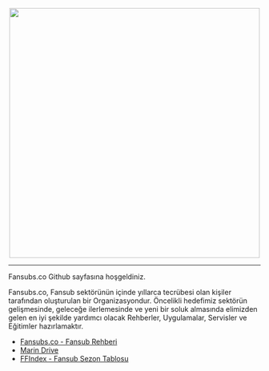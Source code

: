 <p align="center">
   <a href="https://fansubs.co/"><img src="https://fansubs.co/img/logo-fansubs.co.png" width="500px"></a>
</p>

---

Fansubs.co Github sayfasına hoşgeldiniz.

Fansubs.co, Fansub sektörünün içinde yıllarca tecrübesi olan kişiler tarafından oluşturulan bir Organizasyondur. Öncelikli hedefimiz sektörün gelişmesinde,
geleceğe ilerlemesinde ve yeni bir soluk almasında elimizden gelen en iyi şekilde yardımcı olacak Rehberler, Uygulamalar, Servisler ve Eğitimler hazırlamaktır.

* [Fansubs.co - Fansub Rehberi](https://fansubs.co/)
* [Marin Drive](https://fansubs.co/docs/shared-drive/)
* [FFIndex - Fansub Sezon Tablosu](https://fansubs.co/ffindex/)
